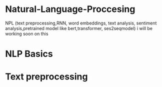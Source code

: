 # Natural-Language-Proccesing
NPL (text preprocessing,RNN, word embeddings, text analysis, sentiment analysis,pretrained model like bert,transformer, ses2seqmodel) i will be working soon on this 



# NLP Basics


# Text preprocessing
